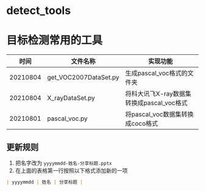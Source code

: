 # detect_tools<br>
# 目标检测常用的工具
| 时间 | 文件名称 | 实现功能 |  
| --- | --- | --- | 
| 20210804 | get_VOC2007DataSet.py | 生成pascal_voc格式的文件夹 |  
| 20210804 | X_rayDataSet.py | 将科大讯飞X-ray数据集转换成pascal_voc格式 |  
| 20210801 | pascal_voc.py | 将pascal_voc数据集转换成coco格式 |  

## 更新规则
1. 把名字改为 `yyyymmdd-姓名-分享标题.pptx`
2. 在上面的表格第一行按照以下格式添加新的一项
```markdown 
| yyyymmdd | 姓名 | 分享标题 |
```

